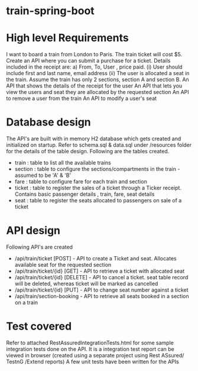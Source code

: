 # train-spring-boot
# High level Requirements

I want to board a train from London to Paris. The train ticket will cost $5.
Create an API where you can submit a purchase for a ticket. Details included in the receipt are:
	a) From, To, User , price paid.
	(i) User should include first and last name, email address
  (ii) The user is allocated a seat in the train. 
		Assume the train has only 2 sections, section A and section B.
An API that shows the details of the receipt for the user
An API that lets you view the users and seat they are allocated by the requested section
An API to remove a user from the train
An API to modify a user's seat

# Database design
The API's are built with in memory H2 database which gets created and initialized on startup. Refer to schema.sql & data.sql under /resources folder for the details of the table design. Following are the tables created.
 - train : table to list all the available trains
 - section : table to configure the sections/compartments in the train - assumed to be 'A' & 'B'
 - fare : table to configure fare for each train and section
 - ticket : table to register the sales of a ticket through a Ticker receipt. Contains basic passenger details , train, fare, seat details
 - seat : table to register the seats allocated to passengers on sale of a ticket
# API design
Following API's are created
 - /api/train/ticket [POST] - API to create a Ticket and seat. Allocates available seat for the requested section
 - /api/train/ticket/{id} [GET] - API to retrieve a ticket with allocated seat
 - /api/train/ticket/{id} [DELETE] - API to cancel a ticket. seat table record will be deleted, whereas ticket will be marked as cancelled
 - /api/train/ticket/{id} [PUT] - API to change seat number against a ticket
 - /api/train/section-booking - API to retrieve all seats booked in a section on a train
# Test covered
Refer to attached RestAssuredIntegrationTests.html for some sample integration tests done on the API. It is a integration test report can be viewed in browser (created using a separate project using Rest ASsured/ TestnG /Extend reports)
A few unit tests have been written for the APIs

